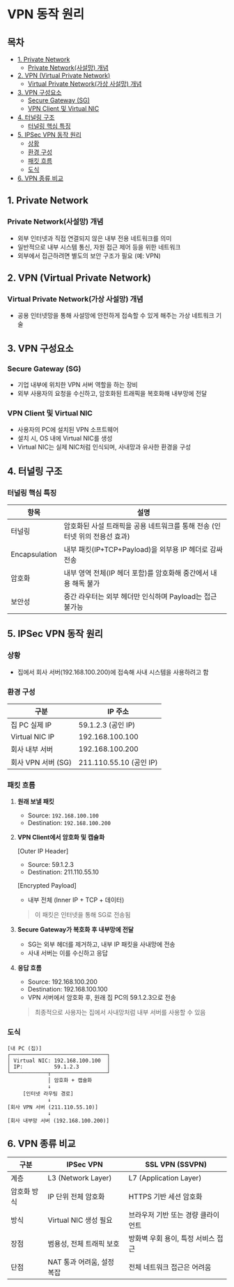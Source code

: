 # VPN 동작 원리

## 목차

- [1. Private Network](#1-private-network)
  - [Private Network(사설망) 개념](#private-network사설망-개념)
- [2. VPN (Virtual Private Network)](#2-vpn-virtual-private-network)
  - [Virtual Private Network(가상 사설망) 개념](#virtual-private-network가상-사설망-개념)
- [3. VPN 구성요소](#3-vpn-구성요소)
  - [Secure Gateway (SG)](#secure-gateway-sg)
  - [VPN Client 및 Virtual NIC](#vpn-client-및-virtual-nic)
- [4. 터널링 구조](#4-터널링-구조)
  - [터널링 핵심 특징](#터널링-핵심-특징)
- [5. IPSec VPN 동작 원리](#5-ipsec-vpn-동작-원리)
  - [상황](#상황)
  - [환경 구성](#환경-구성)
  - [패킷 흐름](#패킷-흐름)
  - [도식](#도식)
- [6. VPN 종류 비교](#6-vpn-종류-비교)


## 1. Private Network

### Private Network(사설망) 개념
- 외부 인터넷과 직접 연결되지 않은 내부 전용 네트워크를 의미
- 일반적으로 내부 시스템 통신, 자원 접근 제어 등을 위한 네트워크
- 외부에서 접근하려면 별도의 보안 구조가 필요 (예: VPN)


## 2. VPN (Virtual Private Network)

### Virtual Private Network(가상 사설망) 개념
- 공용 인터넷망을 통해 사설망에 안전하게 접속할 수 있게 해주는 가상 네트워크 기술

## 3. VPN 구성요소

### Secure Gateway (SG)
- 기업 내부에 위치한 VPN 서버 역할을 하는 장비
- 외부 사용자의 요청을 수신하고, 암호화된 트래픽을 복호화해 내부망에 전달

### VPN Client 및 Virtual NIC
- 사용자의 PC에 설치된 VPN 소프트웨어
- 설치 시, OS 내에 Virtual NIC를 생성
- Virtual NIC는 실제 NIC처럼 인식되며, 사내망과 유사한 환경을 구성

## 4. 터널링 구조

### 터널링 핵심 특징

| 항목            | 설명                                          |
| ------------- | ------------------------------------------- |
| 터널링           | 암호화된 사설 트래픽을 공용 네트워크를 통해 전송 (인터넷 위의 전용선 효과) |
| Encapsulation | 내부 패킷(IP+TCP+Payload)을 외부용 IP 헤더로 감싸 전송     |
| 암호화           | 내부 영역 전체(IP 헤더 포함)를 암호화해 중간에서 내용 해독 불가      |
| 보안성           | 중간 라우터는 외부 헤더만 인식하며 Payload는 접근 불가능         |


## 5. IPSec VPN 동작 원리

### 상황

- 집에서 회사 서버(192.168.100.200)에 접속해 사내 시스템을 사용하려고 함

### 환경 구성

| 구분             | IP 주소                 |
| -------------- | --------------------- |
| 집 PC 실제 IP     | 59.1.2.3 (공인 IP)      |
| Virtual NIC IP | 192.168.100.100       |
| 회사 내부 서버       | 192.168.100.200       |
| 회사 VPN 서버 (SG) | 211.110.55.10 (공인 IP) |

### 패킷 흐름

1. **원래 보낼 패킷**

    - Source: `192.168.100.100`
    - Destination: `192.168.100.200`

2. **VPN Client에서 암호화 및 캡슐화**

    [Outer IP Header]   
      - Source: 59.1.2.3
      - Destination: 211.110.55.10  
  
    [Encrypted Payload] 
      - 내부 전체 (Inner IP + TCP + 데이터)

    > 이 패킷은 인터넷을 통해 SG로 전송됨

3. **Secure Gateway가 복호화 후 내부망에 전달**

    - SG는 외부 헤더를 제거하고, 내부 IP 패킷을 사내망에 전송
    - 사내 서버는 이를 수신하고 응답

4. **응답 흐름**

    - Source: 192.168.100.200
    - Destination: 192.168.100.100
    - VPN 서버에서 암호화 후, 원래 집 PC의 59.1.2.3으로 전송

    > 최종적으로 사용자는 집에서 사내망처럼 내부 서버를 사용할 수 있음

### 도식

```
[내 PC (집)]
┌───────────────────────────────┐
│ Virtual NIC: 192.168.100.100  │
│ IP:          59.1.2.3         │
└────────────┬──────────────────┘
             │ 암호화 + 캡슐화
             ↓
     [인터넷 라우팅 경로]
             ↓
[회사 VPN 서버 (211.110.55.10)]
             ↓
[회사 내부망 서버 (192.168.100.200)]
```

## 6. VPN 종류 비교

| 구분     | IPSec VPN          | SSL VPN (SSVPN)        |
| ------ | ------------------ | ---------------------- |
| 계층     | L3 (Network Layer) | L7 (Application Layer) |
| 암호화 방식 | IP 단위 전체 암호화       | HTTPS 기반 세션 암호화        |
| 방식     | Virtual NIC 생성 필요  | 브라우저 기반 또는 경량 클라이언트    |
| 장점     | 범용성, 전체 트래픽 보호     | 방화벽 우회 용이, 특정 서비스 접근   |
| 단점     | NAT 통과 어려움, 설정 복잡  | 전체 네트워크 접근은 어려움        |
